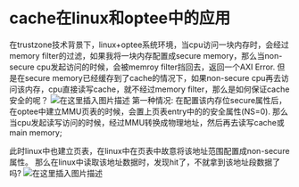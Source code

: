 # cache在linux和optee中的应用



在trustzone技术背景下，linux+optee系统环境，当cpu访问一块内存时，会经过memory filter的过滤，如果我将一块内存配置成secure memory，那么当non-secure cpu发起访问的时候，会被memroy filter挡回去，返回一个AXI Error.
但是在secure memory已经缓存到了cache的情况下，如果non-secure cpu再去访问该内存，cpu直接读写cache，就不经过memory filter，那么是如何保证cache安全的呢？
![在这里插入图片描述](https://img-blog.csdnimg.cn/20201030093854794.png?x-oss-process=image/watermark,type_ZmFuZ3poZW5naGVpdGk,shadow_10,text_aHR0cHM6Ly9ibG9nLmNzZG4ubmV0L3dlaXhpbl80MjEzNTA4Nw==,size_16,color_FFFFFF,t_70#pic_center)
第一种情况: 
在配置该内存位secure属性后，在optee中建立MMU页表的时候，会置上页表entry中的的安全属性(NS=0).
那么当cpu发起读写访问的时候，经过MMU转换成物理地址，然后再去读写cache或main memory;

此时linux中也建立页表，在linux中在页表中故意将该地址范围配置成non-secure属性。
那么在linux中读取该地址数据时，发现hit了，不就拿到该地址段数据了吗?
![在这里插入图片描述](https://img-blog.csdnimg.cn/20201030093936539.png?x-oss-process=image/watermark,type_ZmFuZ3poZW5naGVpdGk,shadow_10,text_aHR0cHM6Ly9ibG9nLmNzZG4ubmV0L3dlaXhpbl80MjEzNTA4Nw==,size_16,color_FFFFFF,t_70#pic_center)
